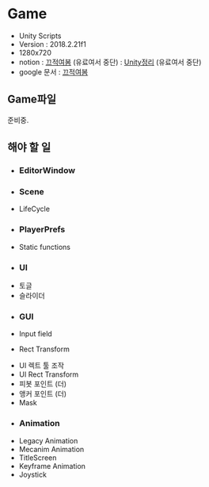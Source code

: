 # Game
- Unity Scripts
- Version : 2018.2.21f1
- 1280x720
- notion      : [끄적여봄](https://www.notion.so/until-4-20-21-40-491d586d1f31445ba3906372ba3ff61e) (유료여서 중단)
            : [Unity정리](https://www.notion.so/Unity-34ef117d38de48a8bdddfede1b2ad9b8) (유료여서 중단)
- google 문서 : [끄적여봄](https://docs.google.com/document/d/1fYwzi-WAzHFp9DKAhanzCG9IU-MZUK3upFgZOJJQz_U/edit?usp=sharing)

## Game파일
준비중.

## 해야 할 일

+ ### EditorWindow

+ ### Scene
- LifeCycle

+ ### PlayerPrefs
- Static functions

+ ### UI
- 토글
- 슬라이더

+ ### GUI
- Input field


+ Rect Transform
- UI 렉트 툴 조작
- UI Rect Transform
- 피봇 포인트 (더)
- 앵커 포인트 (더)
- Mask

+ ### Animation
- Legacy Animation
- Mecanim Animation
- TitleScreen
- Keyframe Animation
- Joystick


